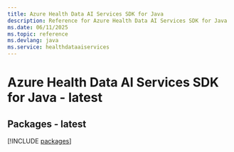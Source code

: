 ```yaml
---
title: Azure Health Data AI Services SDK for Java
description: Reference for Azure Health Data AI Services SDK for Java
ms.date: 06/11/2025
ms.topic: reference
ms.devlang: java
ms.service: healthdataaiservices
---
```

# Azure Health Data AI Services SDK for Java - latest
## Packages - latest
[!INCLUDE [packages](health-data-ai-services-index.md)]